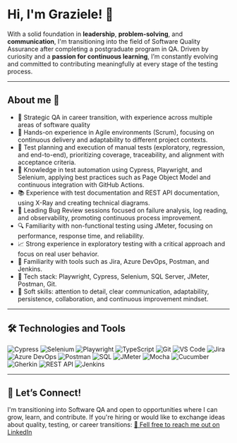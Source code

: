 # Hi, I'm Graziele! 👋

With a solid foundation in **leadership**, **problem-solving**, and **communication**, I'm transitioning into the field of Software Quality Assurance after completing a postgraduate program in QA. Driven by curiosity and a **passion for continuous learning**, I’m constantly evolving and committed to contributing meaningfully at every stage of the testing process.

---


## About me 💜

- 🎯 Strategic QA in career transition, with experience across multiple areas of software quality
- 📌 Hands-on experience in Agile environments (Scrum), focusing on continuous delivery and adaptability to different project contexts.
- 🧩 Test planning and execution of manual tests (exploratory, regression, and end-to-end), prioritizing coverage, traceability, and alignment with acceptance criteria.
- 🧪 Knowledge in test automation using Cypress, Playwright, and Selenium, applying best practices such as Page Object Model and continuous integration with GitHub Actions.
- 📚 Experience with test documentation and REST API documentation, using X-Ray and creating technical diagrams.
- 🐞 Leading Bug Review sessions focused on failure analysis, log reading, and observability, promoting continuous process improvement.
- 🔍 Familiarity with non-functional testing using JMeter, focusing on performance, response time, and reliability.
- 📈 Strong experience in exploratory testing with a critical approach and focus on real user behavior.
- 📎 Familiarity with tools such as Jira, Azure DevOps, Postman, and Jenkins.
- 🧰 Tech stack: Playwright, Cypress, Selenium, SQL Server, JMeter, Postman, Git.
- 💬 Soft skills: attention to detail, clear communication, adaptability, persistence, collaboration, and continuous improvement mindset.

---


## 🛠️ Technologies and Tools

![Cypress](https://img.shields.io/badge/-Cypress-17202C?style=for-the-badge&logo=cypress&logoColor=white)
![Selenium](https://img.shields.io/badge/-Selenium-43B02A?style=for-the-badge&logo=selenium&logoColor=white)
![Playwright](https://img.shields.io/badge/-Playwright-45BA64?style=for-the-badge&logo=playwright&logoColor=white)
![TypeScript](https://img.shields.io/badge/-TypeScript-3178C6?style=for-the-badge&logo=typescript&logoColor=white)
![Git](https://img.shields.io/badge/-Git-F05032?style=for-the-badge&logo=git&logoColor=white)
![VS Code](https://img.shields.io/badge/-VSCode-007ACC?style=for-the-badge&logo=visual-studio-code&logoColor=white)
![Jira](https://img.shields.io/badge/-Jira-0052CC?style=for-the-badge&logo=jira&logoColor=white)
![Azure DevOps](https://img.shields.io/badge/-Azure%20DevOps-0078D7?style=for-the-badge&logo=azure-devops&logoColor=white)
![Postman](https://img.shields.io/badge/-Postman-FF6C37?style=for-the-badge&logo=postman&logoColor=white)
![SQL](https://img.shields.io/badge/-SQL-4479A1?style=for-the-badge&logo=postgresql&logoColor=white)
![JMeter](https://img.shields.io/badge/-JMeter-D22128?style=for-the-badge&logo=apache-jmeter&logoColor=white)
![Mocha](https://img.shields.io/badge/-Mocha-8D6748?style=for-the-badge&logo=mocha&logoColor=white)
![Cucumber](https://img.shields.io/badge/-Cucumber-23D96C?style=for-the-badge&logo=cucumber&logoColor=white)
![Gherkin](https://img.shields.io/badge/-Gherkin-5A5A5A?style=for-the-badge)
![REST API](https://img.shields.io/badge/-REST%20API-005571?style=for-the-badge)
![Jenkins](https://img.shields.io/badge/-Jenkins-D24939?style=for-the-badge&logo=jenkins&logoColor=white)


---


## 🤝 Let’s Connect!

I'm transitioning into Software QA and open to opportunities where I can grow, learn, and contribute.
If you're hiring or would like to exchange ideas about quality, testing, or career transitions:
[📩 Fell free to reach me out on LinkedIn](https://www.linkedin.com/in/graziele-bertassi-476469209/)


